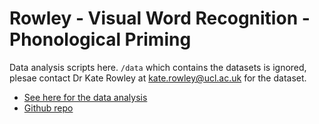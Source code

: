 # Rowley - Visual Word Recognition - Phonological Priming

Data analysis scripts here. `/data` which contains the datasets is ignored, plesae contact Dr Kate Rowley at kate.rowley@ucl.ac.uk for the dataset. 

* [See here for the data analysis](01_data_analysis.html)
* [Github repo](https://github.com/foundinblank/rowley_vwr_phonological_priming)